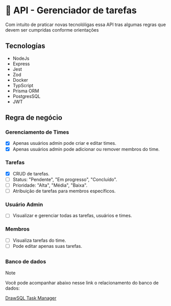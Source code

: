 # 📕 API - Gerenciador de tarefas
Com intuito de praticar novas tecnolóligas essa API tras algumas regras que devem ser cumpridas conforme orientações

## Tecnologías
- NodeJs
- Express
- Jest
- Zod
- Docker
- TypScript
- Prisma ORM
- PostgresSQL
- JWT

## Regra de negócio
### Gerenciamento de Times
- [x] Apenas usuários admin pode criar e editar times.
- [x] Apenas usuários admin pode adicionar ou remover membros do time.

### Tarefas
- [x] CRUD de tarefas.
- [ ] Status: "Pendente", "Em progresso", "Concluído".
- [ ] Prioridade: "Alta", "Média", "Baixa".
- [ ] Atribuição de tarefas para membros específicos.

### Usuário Admin
- [ ] Visualizar e gerenciar todas as tarefas, usuários e times.

### Membros
- [ ] Visualiza tarefas do time.
- [ ] Pode editar apenas suas tarefas.

##

### Banco de dados
> [!NOTE]
> Você pode acompanhar abaixo nesse link o relacionamento do banco de dados:

<a href="https://drawsql.app/teams/startprocess/diagrams/task-manager">DrawSQL Task Manager </a>